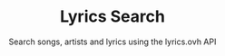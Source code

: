 <h1 align="center">Lyrics Search</h1>


<div align="center">Search songs, artists and lyrics using the lyrics.ovh API </div>
